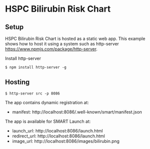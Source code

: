 # HSPC Bilirubin Risk Chart

## Setup

HSPC Bilirubin Risk Chart is hosted as a static web app.
This example shows how to host it using a system such as http-server https://www.npmjs.com/package/http-server.

Install http-server
````
$ npm install http-server -g
````

## Hosting
````
$ http-server src -p 8086
````

The app contains dynamic registration at:
* manifest: http://localhost:8086/.well-known/smart/manifest.json

The app is available for SMART Launch at:
* launch_url: http://localhost:8086/launch.html
* redirect_url: http://localhost:8086/launch.html
* image_url: http://localhost:8086/images/bilirubin.png